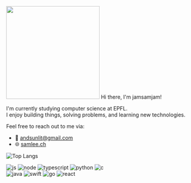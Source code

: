 <img src="https://media2.giphy.com/media/v1.Y2lkPTc5MGI3NjExMWtsbHdkeXlndGNsMng2a2hscG9uMXFpbzNlc2M3ZDJyYXp4NWJ5NyZlcD12MV9pbnRlcm5hbF9naWZfYnlfaWQmY3Q9Zw/7NoNw4pMNTvgc/giphy.gif" width="250"/>
Hi there, I'm jamsamjam!

I'm currently studying computer science at EPFL.  
I enjoy building things, solving problems, and learning new technologies.  

Feel free to reach out to me via:

- 📧 andsunlit@gmail.com 
- 🌐 [samlee.ch](https://samlee.ch)  

![Top Langs](https://github-readme-stats.vercel.app/api/top-langs/?username=jamsamjam&layout=compact)

![js](https://img.shields.io/badge/JavaScript-F7DF1E?style=for-the-badge&logo=JavaScript&logoColor=white)
![node](https://img.shields.io/badge/Node.js-43853D?style=for-the-badge&logo=node.js&logoColor=white)
![typescript](https://img.shields.io/badge/TypeScript-007ACC?style=for-the-badge&logo=typescript&logoColor=white)
![python](https://img.shields.io/badge/Python-14354C?style=for-the-badge&logo=python&logoColor=white)
![c](https://img.shields.io/badge/C-00599C?style=for-the-badge&logo=c&logoColor=white)  
![java](https://img.shields.io/badge/Java-ED8B00?style=for-the-badge&logo=openjdk&logoColor=white)
![swift](https://img.shields.io/badge/Swift-FA7343?style=for-the-badge&logo=swift&logoColor=white)
![go](https://img.shields.io/badge/Go-00ADD8?style=for-the-badge&logo=go&logoColor=white)
![react](https://img.shields.io/badge/React-20232A?style=for-the-badge&logo=react&logoColor=61DAFB)

